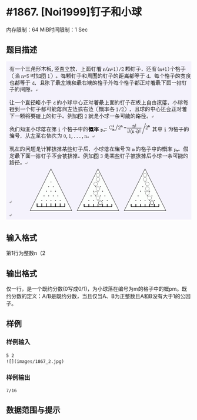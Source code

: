 # #1867. [Noi1999]钉子和小球

内存限制：64 MiB时间限制：1 Sec

## 题目描述

![](images/1867_1.jpg)

## 输入格式

第1行为整数n（2

## 输出格式

仅一行，是一个既约分数(0写成0/1)，为小球落在编号为m的格子中的概pm。既约分数的定义：A/B是既约分数，当且仅当A、B为正整数且A和B没有大于1的公因子。 

## 样例

### 样例输入

    
    5 2 
    ![](images/1867_2.jpg)
    

### 样例输出

    
    7/16
    
    

## 数据范围与提示
